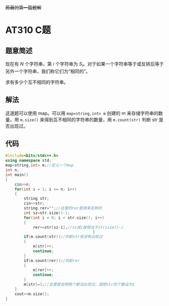 ~~蒟蒻的第一篇题解~~

# AT310 C题
## 题意简述
现在有 $N$ 个字符串，第 $i$ 个字符串为 $S_i$。对于如果一个字符串等于或反转后等于另外一个字符串，我们称它们为“相同的”。

求有多少个互不相同的字符串。

## 解法
这道题可以使用 map。可以用 `map<string,int> m` 创建的 m 来存储字符串的数量。用 `m.size()` 来得到互不相同的字符串的数量，用 `m.count(str)` 判断 str 是否出现过。

## 代码
```cpp
#include<bits/stdc++.h>
using namespace std;
map<string,int> m;//定义一个map
int n;
int main()
{
	cin>>n;
	for(int i = 1; i <= n; i++)
	{
		string str;
		cin>>str;
		string rer="";//这里的rer是用来反转的
		int sz=str.size()-1;
		for(int i = 0; i < str.size(); i++)
		{
		    rer+=str[sz-i];//sz减i就相当于strsize()-i
                                      }         
		if(m.count(str))//判断str有没有出现过
		{
			m[str]++;
			continue;
		}
		if(m.count(rer))//判断rer
		{
			m[rer]++;
			continue;
		}
		m[str]=1;//这里就说明两个都没出现过，就把str的个数设为1
	}
	cout<<m.size();
} 
```
